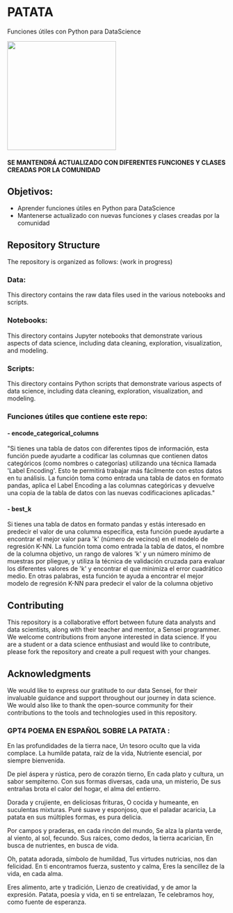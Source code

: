 # PATATA
Funciones útiles con Python para DataScience

<img src="potato-cat.gif" width="250" height="250"/>

#### SE MANTENDRÁ ACTUALIZADO CON DIFERENTES FUNCIONES Y CLASES CREADAS POR LA COMUNIDAD

## Objetivos:
- Aprender funciones útiles en Python para DataScience
- Mantenerse actualizado con nuevas funciones y clases creadas por la comunidad

## Repository Structure
The repository is organized as follows: (work in progress)

### Data: 
This directory contains the raw data files used in the various notebooks and scripts.

### Notebooks: 
This directory contains Jupyter notebooks that demonstrate various aspects of data science, including data cleaning, exploration, visualization, and modeling.

### Scripts: 
This directory contains Python scripts that demonstrate various aspects of data science, including data cleaning, exploration, visualization, and modeling.

### Funciones útiles que contiene este repo:
#### - encode_categorical_columns
"Si tienes una tabla de datos con diferentes tipos de información, esta función puede ayudarte a codificar las columnas que contienen datos categóricos (como nombres o categorías) utilizando una técnica llamada 'Label Encoding'. Esto te permitirá trabajar más fácilmente con estos datos en tu análisis. La función toma como entrada una tabla de datos en formato pandas, aplica el Label Encoding a las columnas categóricas y devuelve una copia de la tabla de datos con las nuevas codificaciones aplicadas."

#### - best_k
Si tienes una tabla de datos en formato pandas y estás interesado en predecir el valor de una columna específica, esta función puede ayudarte a encontrar el mejor valor para 'k' (número de vecinos) en el modelo de regresión K-NN. La función toma como entrada la tabla de datos, el nombre de la columna objetivo, un rango de valores 'k' y un número mínimo de muestras por pliegue, y utiliza la técnica de validación cruzada para evaluar los diferentes valores de 'k' y encontrar el que minimiza el error cuadrático medio. En otras palabras, esta función te ayuda a encontrar el mejor modelo de regresión K-NN para predecir el valor de la columna objetivo


## Contributing
This repository is a collaborative effort between future data analysts and data scientists, along with their teacher and mentor, a Sensei programmer.
We welcome contributions from anyone interested in data science. If you are a student or a data science enthusiast and would like to contribute, please fork the repository and create a pull request with your changes.

## Acknowledgments
We would like to express our gratitude to our data Sensei, for their invaluable guidance and support throughout our journey in data science. We would also like to thank the open-source community for their contributions to the tools and technologies used in this repository.

### GPT4 POEMA EN ESPAÑOL SOBRE LA PATATA : 

En las profundidades de la tierra nace,
Un tesoro oculto que la vida complace.
La humilde patata, raíz de la vida,
Nutriente esencial, por siempre bienvenida.


De piel áspera y rústica, pero de corazón tierno,
En cada plato y cultura, un sabor sempiterno.
Con sus formas diversas, cada una, un misterio,
De sus entrañas brota el calor del hogar, el alma del entierro.


Dorada y crujiente, en deliciosas frituras,
O cocida y humeante, en suculentas mixturas.
Puré suave y esponjoso, que el paladar acaricia,
La patata en sus múltiples formas, es pura delicia.


Por campos y praderas, en cada rincón del mundo,
Se alza la planta verde, al viento, al sol, fecundo.
Sus raíces, como dedos, la tierra acarician,
En busca de nutrientes, en busca de vida.


Oh, patata adorada, símbolo de humildad,
Tus virtudes nutricias, nos dan felicidad.
En ti encontramos fuerza, sustento y calma,
Eres la sencillez de la vida, en cada alma.


Eres alimento, arte y tradición,
Lienzo de creatividad, y de amor la expresión.
Patata, poesía y vida, en ti se entrelazan,
Te celebramos hoy, como fuente de esperanza.

